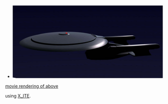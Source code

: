 * [![startrek inspired](movie.jpg)](../../advancedViewer.html?model=./2009/movie/movie.wrl "click to browse in 3d")

[movie rendering of above](https://youtu.be/4zbXA68pqNo)

using [X_ITE](http://create3000.de/x_ite).
